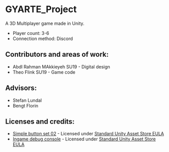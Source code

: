 # GYARTE_Project
A 3D Multiplayer game made in Unity.

* Player count: 3-6
* Connection method: Discord

## Contributors and areas of work:
* Abdl Rahman MAkkieyeh SU19 - Digital design
* Theo Flink SU19 - Game code

## Advisors:
* Stefan Lundal
* Bengt Florin

## Licenses and credits:
* [Simple button set 02](https://assetstore.unity.com/packages/2d/gui/icons/simple-button-set-02-184903) - Licensed under [Standard Unity Asset Store EULA](https://unity3d.com/legal/as_terms?_ga=2.22746876.651338921.1630315132-656910891.1581321089)
* [Ingame debug console](https://assetstore.unity.com/packages/tools/gui/in-game-debug-console-68068) - Licensed under [Standard Unity Asset Store EULA](https://unity3d.com/legal/as_terms?_ga=2.22746876.651338921.1630315132-656910891.1581321089)
